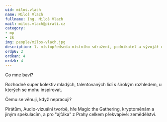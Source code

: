 ```yaml
---
uid: milos.vlach
name: Miloš Vlach
fullname: Ing. Miloš Vlach
mail: milos.vlach@pirati.cz
category: 
- mp
- zk
img: people/milos-vlach.jpg
description: 1. místopředseda místního sdružení, podnikatel a vývojář uživatelské přívětivosti.
ordp6: 2
ordkan: 4
ordzk: 4
---
```

Co mne baví?

Rozhodně super kolektiv mladých, talentovaných lidí s širokým rozhledem, u kterých se mohu inspirovat.

Čemu se věnuji, když nepracuji? 

Pirátům, Audio-vizuální tvorbě, hře Magic the Gathering, kryptoměnám a jiným spekulacím, a pro "ajťáka" z Prahy celkem překvapivě: zemědělství.
